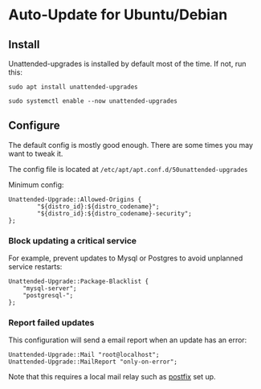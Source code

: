 # Auto-Update for Ubuntu/Debian

## Install

Unattended-upgrades is installed by default most of the time. If not, run this: 

    sudo apt install unattended-upgrades

    sudo systemctl enable --now unattended-upgrades

## Configure

The default config is mostly good enough. There are some times you may want to tweak it. 

The config file is located at `/etc/apt/apt.conf.d/50unattended-upgrades`

Minimum config: 

```
Unattended-Upgrade::Allowed-Origins {
        "${distro_id}:${distro_codename}";
        "${distro_id}:${distro_codename}-security";
};
```

### Block updating a critical service

For example, prevent updates to Mysql or Postgres to avoid unplanned service restarts: 

```
Unattended-Upgrade::Package-Blacklist {
    "mysql-server";
    "postgresql-";
};
```

### Report failed updates 

This configuration will send a email report when an update has an error: 

```
Unattended-Upgrade::Mail "root@localhost";
Unattended-Upgrade::MailReport "only-on-error";
```

Note that this requires a local mail relay such as [postfix](/services/postfix) set up. 
